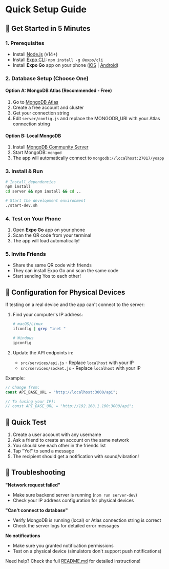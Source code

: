 # Quick Setup Guide

## 🚀 Get Started in 5 Minutes

### 1. Prerequisites

- Install [Node.js](https://nodejs.org/) (v14+)
- Install [Expo CLI](https://docs.expo.dev/get-started/installation/): `npm install -g @expo/cli`
- Install **Expo Go** app on your phone ([iOS](https://apps.apple.com/app/expo-go/id982107779) | [Android](https://play.google.com/store/apps/details?id=host.exp.exponent))

### 2. Database Setup (Choose One)

#### Option A: MongoDB Atlas (Recommended - Free)

1. Go to [MongoDB Atlas](https://www.mongodb.com/atlas)
2. Create a free account and cluster
3. Get your connection string
4. Edit `server/config.js` and replace the MONGODB_URI with your Atlas connection string

#### Option B: Local MongoDB

1. Install [MongoDB Community Server](https://www.mongodb.com/try/download/community)
2. Start MongoDB: `mongod`
3. The app will automatically connect to `mongodb://localhost:27017/yoapp`

### 3. Install & Run

```bash
# Install dependencies
npm install
cd server && npm install && cd ..

# Start the development environment
./start-dev.sh
```

### 4. Test on Your Phone

1. Open **Expo Go** app on your phone
2. Scan the QR code from your terminal
3. The app will load automatically!

### 5. Invite Friends

- Share the same QR code with friends
- They can install Expo Go and scan the same code
- Start sending Yos to each other!

## 🔧 Configuration for Physical Devices

If testing on a real device and the app can't connect to the server:

1. Find your computer's IP address:

   ```bash
   # macOS/Linux
   ifconfig | grep "inet "

   # Windows
   ipconfig
   ```

2. Update the API endpoints in:
   - `src/services/api.js` - Replace `localhost` with your IP
   - `src/services/socket.js` - Replace `localhost` with your IP

Example:

```javascript
// Change from:
const API_BASE_URL = "http://localhost:3000/api";

// To (using your IP):
// const API_BASE_URL = "http://192.168.1.100:3000/api";
```

## 🎯 Quick Test

1. Create a user account with any username
2. Ask a friend to create an account on the same network
3. You should see each other in the friends list
4. Tap "Yo!" to send a message
5. The recipient should get a notification with sound/vibration!

## 🐛 Troubleshooting

**"Network request failed"**

- Make sure backend server is running (`npm run server-dev`)
- Check your IP address configuration for physical devices

**"Can't connect to database"**

- Verify MongoDB is running (local) or Atlas connection string is correct
- Check the server logs for detailed error messages

**No notifications**

- Make sure you granted notification permissions
- Test on a physical device (simulators don't support push notifications)

Need help? Check the full [README.md](README.md) for detailed instructions!
